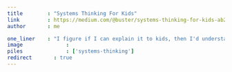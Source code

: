 ```yaml
---
title        : "Systems Thinking For Kids"
link         : https://medium.com/@buster/systems-thinking-for-kids-ab273a47bbd4
author       : me

one_liner    : "I figure if I can explain it to kids, then I'd understand it myself."
image			   : 
piles			   : ['systems-thinking']
redirect 	   : true
---
```

